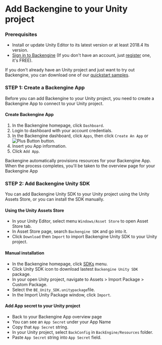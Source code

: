 # Add Backengine to your Unity project

### Prerequisites

* Install or update Unity Editor to its latest version or at least 2018.4 lts version.
* [Sign in to Backengine](https://backengine.net) (If you don't have an account, just [register](https://backengine.net/login) one, it's FREE).

If you don't already have an Unity project and just want to try out Backengine, you can download one of our [quickstart samples](https://backengine/samples).

### **STEP 1:** Create a Backengine App 

Before you can add Backengine to your Unity project, you need to create a Backengine App to connect to your Unity project.

#### Create Backengine App
1. In the Backengine homepage, click `Dashboard`.
2. Login to dashboard with your account credentials.
3. In the Backengine dashboard, click `Apps`, then click `Create An App` or ![Plus Button](/images/plusbutton.png) button.
4. Insert you App information.
5. Click `Add App`.

Backengine automatically provisions resources for your Backengine App. When the process completes, you'll be taken to the overview page for your Backengine App

### **STEP 2:** Add Backengine Unity SDK

You can add Backengine Unity SDK to your Unity project using the Unity Assets Store, or you can install the SDK manually.

#### Using the Unity Assets Store

* In your Unity Editor, select menu `Windows/Asset Store` to open Asset Store tab.
* In Asset Store page, search `Backengine SDK` and go into it.
* Click `Download` then `Import` to import Backengine Unity SDK to your Unity project.

#### Manual installation

* In the Backengine homepage, click [SDKs](https://backengine.net/sdks) menu.
* Click Unity SDK icon to download lastest `Backengine Unity SDK` package.
* In your open Unity project, navigate to Assets > Import Package > Custom Package.
* Select the `BE_Unity_SDK.unitypackage`file.
* In the Import Unity Package window, click `Import`.

#### Add App secret to your Unity project

* Back to your Backengine App overview page
* You can see an `App Secret` under your App Name
* Copy that `App Secret` string.
* In your Unity project, select `BackConfig` in `BackEngine/Resources` folder.
* Paste `App Secret` string into `App Secret` field.
